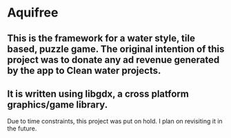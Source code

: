# Aquifree
This is the framework for a water style, tile based, puzzle game. The original intention of this project was to donate any ad revenue generated by the app to Clean water projects.
---
It is written using libgdx, a cross platform graphics/game library.
---
Due to time constraints, this project was put on hold. I plan on revisiting it in the future.
